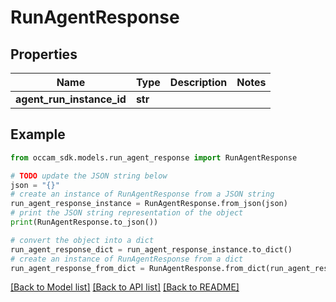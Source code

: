 # RunAgentResponse


## Properties

Name | Type | Description | Notes
------------ | ------------- | ------------- | -------------
**agent_run_instance_id** | **str** |  | 

## Example

```python
from occam_sdk.models.run_agent_response import RunAgentResponse

# TODO update the JSON string below
json = "{}"
# create an instance of RunAgentResponse from a JSON string
run_agent_response_instance = RunAgentResponse.from_json(json)
# print the JSON string representation of the object
print(RunAgentResponse.to_json())

# convert the object into a dict
run_agent_response_dict = run_agent_response_instance.to_dict()
# create an instance of RunAgentResponse from a dict
run_agent_response_from_dict = RunAgentResponse.from_dict(run_agent_response_dict)
```
[[Back to Model list]](../README.md#documentation-for-models) [[Back to API list]](../README.md#documentation-for-api-endpoints) [[Back to README]](../README.md)


